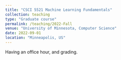 ```yaml
---
title: "CSCI 5521 Machine Learning Fundamentals"
collection: teaching
type: "Graduate course"
permalink: /teaching/2022-Fall
venue: "University of Minnesota, Computer Science"
date: 2022-09-01
location: "Minneapolis, US"
---
```


Having an office hour, and grading.